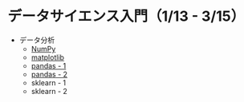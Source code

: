 # データサイエンス入門（1/13 - 3/15）

* データ分析
  + [NumPy](01.md)
  + [matplotlib](02.md)
  + [pandas - 1](03.ipynb)
  + [pandas - 2](04.ipynb)
  + sklearn - 1
  + sklearn - 2

